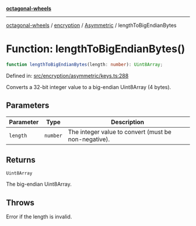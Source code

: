 [**octagonal-wheels**](../../../README.md)

***

[octagonal-wheels](../../../modules.md) / [encryption](../../README.md) / [Asymmetric](../README.md) / lengthToBigEndianBytes

# Function: lengthToBigEndianBytes()

```ts
function lengthToBigEndianBytes(length: number): Uint8Array;
```

Defined in: [src/encryption/asymmetric/keys.ts:288](https://github.com/vrtmrz/octagonal-wheels/blob/main/src/encryption/asymmetric/keys.ts#L288)

Converts a 32-bit integer value to a big-endian Uint8Array (4 bytes).

## Parameters

| Parameter | Type | Description |
| ------ | ------ | ------ |
| `length` | `number` | The integer value to convert (must be non-negative). |

## Returns

`Uint8Array`

The big-endian Uint8Array.

## Throws

Error if the length is invalid.
